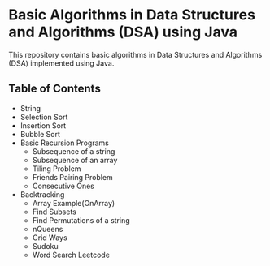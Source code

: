 # Basic Algorithms in Data Structures and Algorithms (DSA) using Java

This repository contains basic algorithms in Data Structures and Algorithms (DSA) implemented using Java.

## Table of Contents
- String
- Selection Sort
- Insertion Sort
- Bubble Sort
- Basic Recursion Programs
  - Subsequence of a string
  - Subsequence of an array
  - Tiling Problem
  - Friends Pairing Problem
  - Consecutive Ones
- Backtracking
  - Array Example(OnArray)
  - Find Subsets
  - Find Permutations of a string
  - nQueens
  - Grid Ways
  - Sudoku
  - Word Search Leetcode
